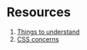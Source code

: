 # Resources

1. [Things to understand](https://dev.to/ahmedatefae/web-security-knowledge-you-must-understand-it-part-i-https-tls-ssl-cors-csp-298l)
1. [CSS concerns](https://dev.to/mizadmehr/missed-frontend-vulnerabilities-1-css-is-not-as-safe-as-you-think-3l64)